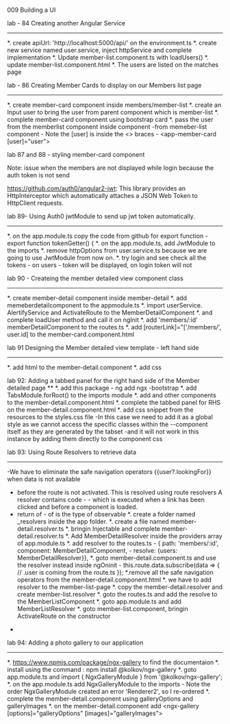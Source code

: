 009 Building a UI

lab - 84 Creating another Angular Service
***
*.  create apiUrl: 'http://localhost:5000/api/' on the environment.ts
*.  create new service named user.service, inject httpService and complete implementation
*. Update member-list.component.ts with loadUsers()
*. update member-list.component.html
*. The users are listed on the matches page

lab - 86 Creating Member Cards to display on our Members list page
***
*.  create member-card component inside members/member-list
*. create an Input user to bring the user from parent component which is member-list
*. complete member-card component using bootstrap card
*. pass the user from the memberlist component inside <app member-card> component
      -from memeber-list component - Note the [user] is inside the <> braces
      -   <app-member-card [user]="user"></app-member-card>

lab 87 and 88 - styling member-card component

Note: issue when the members are not displayed while login because the auth token is not send

https://github.com/auth0/angular2-jwt: This library provides an HttpInterceptor which automatically attaches a JSON Web Token to HttpClient requests.


lab 89- Using Auth0 jwtModule to send up jwt token automatically.
***
*. on the app.module.ts copy the code from github for export function - export function tokenGetter() {
*. on the app.module.ts, add JwtModule to the imports
*. remove httpOptions from user.service.ts because we are going to use JwtModule from now on.
*. try login and see check all the tokens - on users - token will be displayed, on login token will not


lab 90 - Createing the member detailed view component class
***
*. create member-detail component inside member-detail
*. add memeberdetailcomponent to the appmodule.ts
*. import userService.  AlertifyService and ActivateRoute to the MemberDetailComponent
*. and complete loadUser method and call it on ngInit
*. add 'members/:id' memberDetailComponent to the routes.ts
*. add [routerLink]="['/members/', user.id] to the member-card.component.html

lab 91 Designing the Member detailed view template - left hand side
***
*. add html to the member-detail.component
*. add css

lab 92: Adding a tabbed panel for the right hand side of the Member detailed page
**
*. add this package -  ng add ngx -bootstrap
*. add TabsModule.forRoot() to the imports module
*. add <tabset> and other <tab> components to the member-detail.component.html
*. complete the tabbed panel for RHS on the member-detail.component.html
*. add css snippet from the resources to the styles.css file
 -In this case we need to add it as a global style as we cannot access the specific classes within the --component itself as they are generated by the tabset
  -and it will not work in this instance by adding them directly to the component css

lab 93: Using Route Resolvers to retrieve data
***
-We have to eliminate the safe navigation operators {{user?.lookingFor}} when data is not available
- before the route is not activated. This is resolved using route resolvers A resolver contains code -  - which is executed when a link has been clicked and before a component is loaded.
- return of - of is the type of observable
*. create a folder named _resolvers inside the app folder.
*. create a file named member-detail.resolver.ts
*. bringin Injectable and complete member-detail.resolver.ts
*. Add MemberDetailResolver inside the providers array of app.module.ts
*. add resolver to the routes.ts  -  { path: 'members/:id', component: MemberDetailComponent,
                                  - resolve: {users: MemberDetailResolver}},
*. goto member-detail.component.ts and use the resolver instead inside ngOninit
                                          - this.route.data.subscribe(data => {
     // .user is coming from the route.ts
   });
*.remove all the safe navigation operators from the member-detail.component.html
*. we have to add resolver to the member-list-page
*. copy the member-detail.resolver and create member-list.resolver
*. goto the routes.ts and add the resolve to the MemberListComponent
*. goto app.module.ts and add MemberListResolver
*. goto member-list.component, bringin ActivateRoute on the constructor
*

lab 94: Adding a photo gallery to our application
***
*. https://www.npmjs.com/package/ngx-gallery to find the documentaion
*. install using the command : npm install @kolkov/ngx-gallery
*. goto app.module.ts and import { NgxGalleryModule } from '@kolkov/ngx-gallery';
*. on the app.module.ts add NgxGalleryModule  to the imports
    - Note the order  NgxGalleryModule created an error 'Renderer2', so I re-ordered
*. complete the member-detail.component using galleryOptions and galleryImages
*. on the member-detail.component add <ngx-gallery [options]="galleryOptions" [images]="galleryImages"></ngx-gallery>
